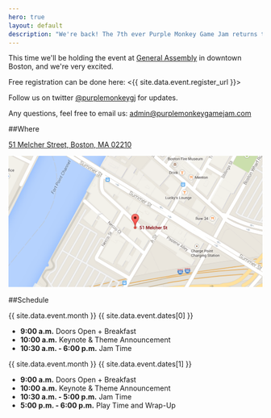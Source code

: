 ```yaml
---
hero: true
layout: default
description: "We're back! The 7th ever Purple Monkey Game Jam returns to Boston March 26th and 27th. Standard fare: full weekend, themed, non-competitive, free tickets, free food, good times!"
---
```


This time we'll be holding the event at [General Assembly](https://generalassemb.ly) in downtown Boston, and we're very excited.

Free registration can be done here: <{{ site.data.event.register_url }}>

Follow us on twitter [@purplemonkeygj](http://twitter.com/@purplemonkeygj) for updates.

Any questions, feel free to email us: [admin@purplemonkeygamejam.com](mailto:admin@purplemonkeygamejam.com)

##Where

[51 Melcher Street, Boston, MA 02210](https://www.google.com/maps/place/51+Melcher+St,+Boston,+MA+02210/)

[![](images/staticmap.png)](https://www.google.com/maps/place/51+Melcher+St,+Boston,+MA+02210/)

##Schedule

{{ site.data.event.month }} {{ site.data.event.dates[0] }}

- **9:00 a.m.** Doors Open + Breakfast
- **10:00 a.m.** Keynote & Theme Announcement
- **10:30 a.m. - 6:00 p.m.** Jam Time

{{ site.data.event.month }} {{ site.data.event.dates[1] }}

- **9:00 a.m.** Doors Open + Breakfast
- **10:00 a.m.** Keynote & Theme Announcement
- **10:30 a.m. - 5:00 p.m.** Jam Time
- **5:00 p.m. - 6:00 p.m.** Play Time and Wrap-Up
